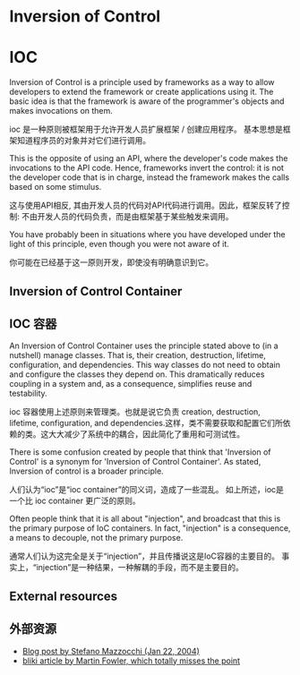 # Inversion of Control
# IOC

Inversion of Control is a principle used by frameworks as a way to allow developers to extend the framework or create applications using it. The basic idea is that the framework is aware of the programmer's objects and makes invocations on them.

ioc 是一种原则被框架用于允许开发人员扩展框架 / 创建应用程序。  基本思想是框架知道程序员的对象并对它们进行调用。

This is the opposite of using an API, where the developer's code makes the invocations to the API code. Hence, frameworks invert the control: it is not the developer code that is in charge, instead the framework makes the calls based on some stimulus.

这与使用API相反, 其由开发人员的代码对API代码进行调用。因此，框架反转了控制: 不由开发人员的代码负责，而是由框架基于某些触发来调用。

You have probably been in situations where you have developed under the light of this principle, even though you were not aware of it.

你可能在已经基于这一原则开发，即使没有明确意识到它。

## Inversion of Control Container
## IOC 容器

An Inversion of Control Container uses the principle stated above to (in a nutshell) manage classes. That is, their creation, destruction, lifetime, configuration, and dependencies. This way classes do not need to obtain and configure the classes they depend on. This dramatically reduces coupling in a system and, as a consequence, simplifies reuse and testability.

ioc 容器使用上述原则来管理类。也就是说它负责 creation, destruction, lifetime, configuration, and dependencies.这样，类不需要获取和配置它们所依赖的类。这大大减少了系统中的耦合，因此简化了重用和可测试性。

There is some confusion created by people that think that 'Inversion of Control' is a synonym for 'Inversion of Control Container'. As stated, Inversion of control is a broader principle.

人们认为“ioc”是“ioc container”的同义词，造成了一些混乱。 如上所述，ioc是一个比 ioc container 更广泛的原则。

Often people think that it is all about "injection", and broadcast that this is the primary purpose of IoC containers. In fact, "injection" is a consequence, a means to decouple, not the primary purpose.

通常人们认为这完全是关于“injection”，并且传播说这是IoC容器的主要目的。 事实上，“injection”是一种结果，一种解耦的手段，而不是主要目的。

## External resources
## 外部资源

* [Blog post by Stefano Mazzocchi (Jan 22, 2004)](http://www.betaversion.org/~stefano/linotype/news/38/)
* [bliki article by Martin Fowler, which totally misses the point](http://www.martinfowler.com/articles/injection.html)
